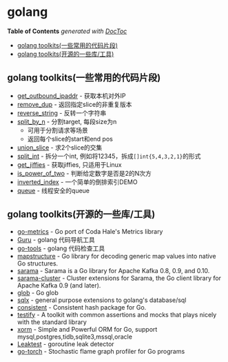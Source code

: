# golang

<!-- START doctoc generated TOC please keep comment here to allow auto update -->
<!-- DON'T EDIT THIS SECTION, INSTEAD RE-RUN doctoc TO UPDATE -->
**Table of Contents**  *generated with [DocToc](https://github.com/thlorenz/doctoc)*

- [golang toolkits(一些常用的代码片段)](#golang-toolkits%E4%B8%80%E4%BA%9B%E5%B8%B8%E7%94%A8%E7%9A%84%E4%BB%A3%E7%A0%81%E7%89%87%E6%AE%B5)
- [golang toolkits(开源的一些库/工具)](#golang-toolkits%E5%BC%80%E6%BA%90%E7%9A%84%E4%B8%80%E4%BA%9B%E5%BA%93%E5%B7%A5%E5%85%B7)

<!-- END doctoc generated TOC please keep comment here to allow auto update -->


## golang toolkits(一些常用的代码片段)
* [get_outbound_ipaddr](./get_outbound_ipaddr) - 获取本机对外IP
* [remove_dup](./remove_dup) - 返回指定slice的非重复版本
* [reverse_string](./reverse_string) - 反转一个字符串
* [split_by_n](./split_by_n) - 分割target, 每段size为n
    * 可用于分割请求等场景
    * 返回每个slice的start和end pos
* [union_slice](./union_slice) - 求2个slice的交集
* [split_int](./split_int) - 拆分一个int, 例如将12345，拆成`[]int{5,4,3,2,1}`的形式
* [get_jiffies](./get_jiffies) - 获取jiffies, 只适用于Linux
* [is_power_of_two](./is_power_of_two) - 判断给定数字是否是2的N次方
* [inverted_index](./inverted_index) - 一个简单的倒排索引DEMO
* [queue](./queue) - 线程安全的queue

## golang toolkits(开源的一些库/工具)
* [go-metrics](https://github.com/rcrowley/go-metrics) - Go port of Coda Hale's Metrics library
* [Guru](http://golang.org/s/using-guru) - golang 代码导航工具
* [go-tools](https://github.com/dominikh/go-tools#tools) - golang 代码检查工具
* [mapstructure](https://github.com/mitchellh/mapstructure) - Go library for decoding generic map values into native Go structures.
* [sarama](https://github.com/Shopify/sarama) - Sarama is a Go library for Apache Kafka 0.8, 0.9, and 0.10.
* [sarama-cluster](https://github.com/bsm/sarama-cluster) - Cluster extensions for Sarama, the Go client library for Apache Kafka 0.9 (and later).
* [glob](https://github.com/gobwas/glob) - Go glob
* [sqlx](https://github.com/jmoiron/sqlx) - general purpose extensions to golang's database/sql
* [consistent](https://github.com/stathat/consistent) - Consistent hash package for Go.
* [testify](https://github.com/stretchr/testify/) - A toolkit with common assertions and mocks that plays nicely with the standard library
* [xorm](https://github.com/go-xorm/xorm) - Simple and Powerful ORM for Go, support mysql,postgres,tidb,sqlite3,mssql,oracle
* [Leaktest](https://github.com/fortytw2/leaktest) - goroutine leak detector
* [go-torch](https://github.com/uber/go-torch) - Stochastic flame graph profiler for Go programs
